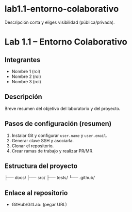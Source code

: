 # lab1.1-entorno-colaborativo
Descripción corta y eliges visibilidad (pública/privada).
# Lab 1.1 – Entorno Colaborativo

## Integrantes
- Nombre 1 (rol)
- Nombre 2 (rol)
- Nombre 3 (rol)

## Descripción
Breve resumen del objetivo del laboratorio y del proyecto.

## Pasos de configuración (resumen)
1. Instalar Git y configurar `user.name` y `user.email`.
2. Generar clave SSH y asociarla.
3. Clonar el repositorio.
4. Crear ramas de trabajo y realizar PR/MR.

## Estructura del proyecto
├── docs/
├── src/
├── tests/
└── .github/


## Enlace al repositorio
- GitHub/GitLab: (pegar URL)
